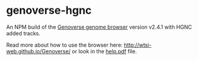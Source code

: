 # genoverse-hgnc

An NPM build of the [Genoverse genome browser](https://github.com/wtsi-web/Genoverse) version v2.4.1 with HGNC added tracks.

Read more about how to use the browser here: http://wtsi-web.github.io/Genoverse/ or look in the [help.pdf](https://github.com/HGNC/genoverse-hgnc/blob/master/help.pdf) file.
